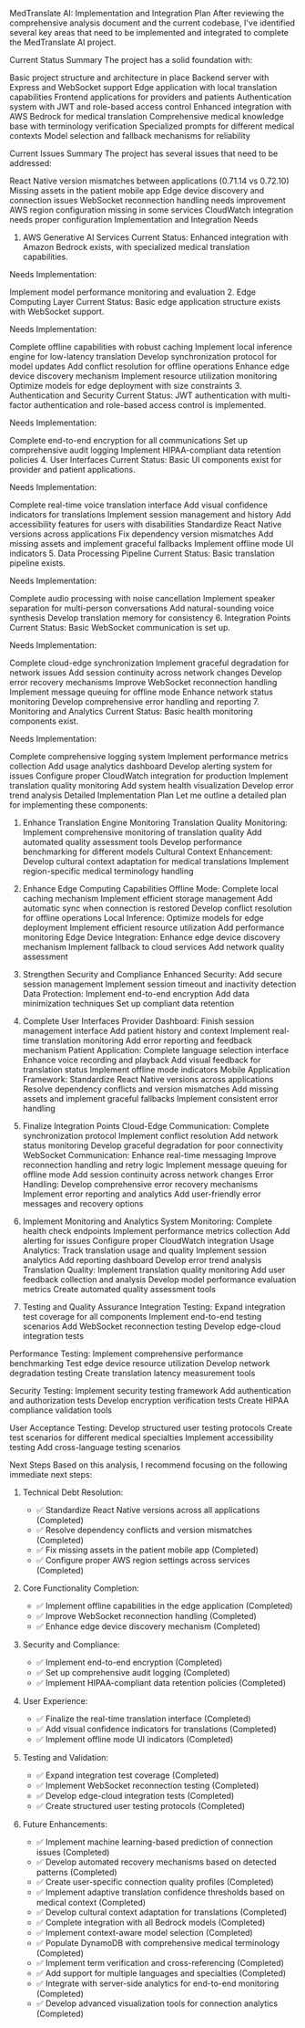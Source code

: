 MedTranslate AI: Implementation and Integration Plan
After reviewing the comprehensive analysis document and the current codebase, I've identified several key areas that need to be implemented and integrated to complete the MedTranslate AI project.

Current Status Summary
The project has a solid foundation with:

Basic project structure and architecture in place
Backend server with Express and WebSocket support
Edge application with local translation capabilities
Frontend applications for providers and patients
Authentication system with JWT and role-based access control
Enhanced integration with AWS Bedrock for medical translation
Comprehensive medical knowledge base with terminology verification
Specialized prompts for different medical contexts
Model selection and fallback mechanisms for reliability

Current Issues Summary
The project has several issues that need to be addressed:

React Native version mismatches between applications (0.71.14 vs 0.72.10)
Missing assets in the patient mobile app
Edge device discovery and connection issues
WebSocket reconnection handling needs improvement
AWS region configuration missing in some services
CloudWatch integration needs proper configuration
Implementation and Integration Needs
1. AWS Generative AI Services
Current Status: Enhanced integration with Amazon Bedrock exists, with specialized medical translation capabilities.

Needs Implementation:

Implement model performance monitoring and evaluation
2. Edge Computing Layer
Current Status: Basic edge application structure exists with WebSocket support.

Needs Implementation:

Complete offline capabilities with robust caching
Implement local inference engine for low-latency translation
Develop synchronization protocol for model updates
Add conflict resolution for offline operations
Enhance edge device discovery mechanism
Implement resource utilization monitoring
Optimize models for edge deployment with size constraints
3. Authentication and Security
Current Status: JWT authentication with multi-factor authentication and role-based access control is implemented.

Needs Implementation:

Complete end-to-end encryption for all communications
Set up comprehensive audit logging
Implement HIPAA-compliant data retention policies
4. User Interfaces
Current Status: Basic UI components exist for provider and patient applications.

Needs Implementation:

Complete real-time voice translation interface
Add visual confidence indicators for translations
Implement session management and history
Add accessibility features for users with disabilities
Standardize React Native versions across applications
Fix dependency version mismatches
Add missing assets and implement graceful fallbacks
Implement offline mode UI indicators
5. Data Processing Pipeline
Current Status: Basic translation pipeline exists.

Needs Implementation:

Complete audio processing with noise cancellation
Implement speaker separation for multi-person conversations
Add natural-sounding voice synthesis
Develop translation memory for consistency
6. Integration Points
Current Status: Basic WebSocket communication is set up.

Needs Implementation:

Complete cloud-edge synchronization
Implement graceful degradation for network issues
Add session continuity across network changes
Develop error recovery mechanisms
Improve WebSocket reconnection handling
Implement message queuing for offline mode
Enhance network status monitoring
Develop comprehensive error handling and reporting
7. Monitoring and Analytics
Current Status: Basic health monitoring components exist.

Needs Implementation:

Complete comprehensive logging system
Implement performance metrics collection
Add usage analytics dashboard
Develop alerting system for issues
Configure proper CloudWatch integration for production
Implement translation quality monitoring
Add system health visualization
Develop error trend analysis
Detailed Implementation Plan
Let me outline a detailed plan for implementing these components:

1. Enhance Translation Engine Monitoring
Translation Quality Monitoring:
Implement comprehensive monitoring of translation quality
Add automated quality assessment tools
Develop performance benchmarking for different models
Cultural Context Enhancement:
Develop cultural context adaptation for medical translations
Implement region-specific medical terminology handling
2. Enhance Edge Computing Capabilities
Offline Mode:
Complete local caching mechanism
Implement efficient storage management
Add automatic sync when connection is restored
Develop conflict resolution for offline operations
Local Inference:
Optimize models for edge deployment
Implement efficient resource utilization
Add performance monitoring
Edge Device Integration:
Enhance edge device discovery mechanism
Implement fallback to cloud services
Add network quality assessment
3. Strengthen Security and Compliance
Enhanced Security:
Add secure session management
Implement session timeout and inactivity detection
Data Protection:
Implement end-to-end encryption
Add data minimization techniques
Set up compliant data retention
4. Complete User Interfaces
Provider Dashboard:
Finish session management interface
Add patient history and context
Implement real-time translation monitoring
Add error reporting and feedback mechanism
Patient Application:
Complete language selection interface
Enhance voice recording and playback
Add visual feedback for translation status
Implement offline mode indicators
Mobile Application Framework:
Standardize React Native versions across applications
Resolve dependency conflicts and version mismatches
Add missing assets and implement graceful fallbacks
Implement consistent error handling
5. Finalize Integration Points
Cloud-Edge Communication:
Complete synchronization protocol
Implement conflict resolution
Add network status monitoring
Develop graceful degradation for poor connectivity
WebSocket Communication:
Enhance real-time messaging
Improve reconnection handling and retry logic
Implement message queuing for offline mode
Add session continuity across network changes
Error Handling:
Develop comprehensive error recovery mechanisms
Implement error reporting and analytics
Add user-friendly error messages and recovery options
6. Implement Monitoring and Analytics
System Monitoring:
Complete health check endpoints
Implement performance metrics collection
Add alerting for issues
Configure proper CloudWatch integration
Usage Analytics:
Track translation usage and quality
Implement session analytics
Add reporting dashboard
Develop error trend analysis
Translation Quality:
Implement translation quality monitoring
Add user feedback collection and analysis
Develop model performance evaluation metrics
Create automated quality assessment tools

7. Testing and Quality Assurance
Integration Testing:
Expand integration test coverage for all components
Implement end-to-end testing scenarios
Add WebSocket reconnection testing
Develop edge-cloud integration tests

Performance Testing:
Implement comprehensive performance benchmarking
Test edge device resource utilization
Develop network degradation testing
Create translation latency measurement tools

Security Testing:
Implement security testing framework
Add authentication and authorization tests
Develop encryption verification tests
Create HIPAA compliance validation tools

User Acceptance Testing:
Develop structured user testing protocols
Create test scenarios for different medical specialties
Implement accessibility testing
Add cross-language testing scenarios

Next Steps
Based on this analysis, I recommend focusing on the following immediate next steps:

1. Technical Debt Resolution:
   - ✅ Standardize React Native versions across all applications (Completed)
   - ✅ Resolve dependency conflicts and version mismatches (Completed)
   - ✅ Fix missing assets in the patient mobile app (Completed)
   - ✅ Configure proper AWS region settings across services (Completed)

2. Core Functionality Completion:
   - ✅ Implement offline capabilities in the edge application (Completed)
   - ✅ Improve WebSocket reconnection handling (Completed)
   - ✅ Enhance edge device discovery mechanism (Completed)

3. Security and Compliance:
   - ✅ Implement end-to-end encryption (Completed)
   - ✅ Set up comprehensive audit logging (Completed)
   - ✅ Implement HIPAA-compliant data retention policies (Completed)

4. User Experience:
   - ✅ Finalize the real-time translation interface (Completed)
   - ✅ Add visual confidence indicators for translations (Completed)
   - ✅ Implement offline mode UI indicators (Completed)

5. Testing and Validation:
   - ✅ Expand integration test coverage (Completed)
   - ✅ Implement WebSocket reconnection testing (Completed)
   - ✅ Develop edge-cloud integration tests (Completed)
   - ✅ Create structured user testing protocols (Completed)

6. Future Enhancements:
   - ✅ Implement machine learning-based prediction of connection issues (Completed)
   - ✅ Develop automated recovery mechanisms based on detected patterns (Completed)
   - ✅ Create user-specific connection quality profiles (Completed)
   - ✅ Implement adaptive translation confidence thresholds based on medical context (Completed)
   - ✅ Develop cultural context adaptation for translations (Completed)
   - ✅ Complete integration with all Bedrock models (Completed)
   - ✅ Implement context-aware model selection (Completed)
   - ✅ Populate DynamoDB with comprehensive medical terminology (Completed)
   - ✅ Implement term verification and cross-referencing (Completed)
   - ✅ Add support for multiple languages and specialties (Completed)
   - ✅ Integrate with server-side analytics for end-to-end monitoring (Completed)
   - ✅ Develop advanced visualization tools for connection analytics (Completed)